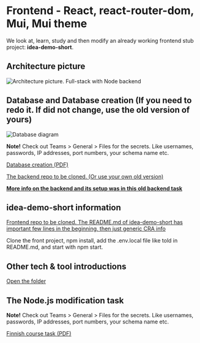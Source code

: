 # Frontend - React, react-router-dom, Mui, Mui theme


We look at, learn, study and then modify an already working frontend stub project: **idea-demo-short**.


## Architecture picture

![Architecture picture. Full-stack with Node backend](https://github.com/valju/idea-case-backend/raw/master/BackendArchitecturePic_with_DrawIo.png)

## Database and Database creation (If you need to redo it. If did not change, use the old version of yours)
![Database diagram](https://raw.githubusercontent.com/valju/idea-case-backend/master/Database/DB_Design/DBDiagram_idea_case.png)

**Note!** Check out Teams > General > Files for the secrets. Like usernames, passwords, IP addresses, port numbers, your schema name etc.

[Database creation (PDF)](../05_es6_node/NodeJS_demo/01_database/CreatingDatabase_for_IdeaCaseBackend.pdf)

[The backend repo to be cloned. (Or use your own old version)](https://github.com/valju/idea-case-backend)

**[More info on the backend and its setup was in this old backend task](../05_es6_node/NodeJS_demo/)**

## idea-demo-short information

[Frontend repo to be cloned. The README.md of idea-demo-short has important few lines in the beginning, then just generic CRA info](https://github.com/valju/idea-demo-short)

Clone the front project, npm install, add the .env.local file like told in README.md, and start with npm start.

## Other tech & tool introductions

[Open the folder](./)

## The Node.js modification task

**Note!** Check out Teams > General > Files for the secrets. Like usernames, passwords, IP addresses, port numbers, your schema name etc.

[Finnish course task (PDF)](tasks/React_tehtavat_23k.pdf)
